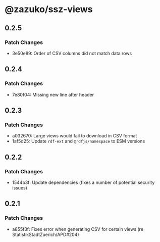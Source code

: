 # @zazuko/ssz-views

## 0.2.5

### Patch Changes

- 3e50e89: Order of CSV columns did not match data rows

## 0.2.4

### Patch Changes

- 7e80f04: Missing new line after header

## 0.2.3

### Patch Changes

- a032670: Large views would fail to download in CSV format
- 1af5d25: Update `rdf-ext` and `@rdfjs/namespace` to ESM versions

## 0.2.2

### Patch Changes

- 1544b3f: Update dependencies (fixes a number of potential security issues)

## 0.2.1

### Patch Changes

- a855f3f: Fixes error when generating CSV for certain views (re StatistikStadtZuerich/APD#204)
